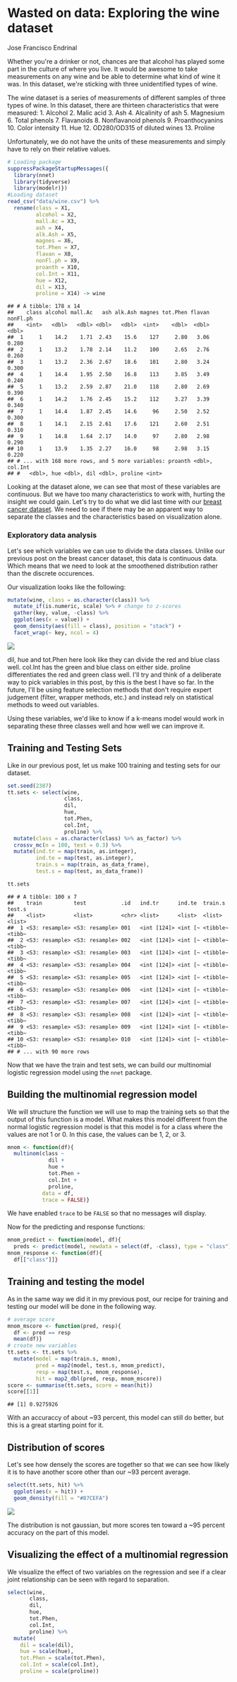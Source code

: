 Wasted on data: Exploring the wine dataset
================
Jose Francisco Endrinal

Whether you're a drinker or not, chances are that alcohol has played some part in the culture of where you live. It would be awesome to take measurements on any wine and be able to determine what kind of wine it was. In this dataset, we're sticking with three unidentified types of wine.

The wine dataset is a series of measurements of different samples of three types of wine. In this dataset, there are thirteen characteristics that were measured: 1. Alcohol 2. Malic acid 3. Ash 4. Alcalinity of ash
5. Magnesium 6. Total phenols 7. Flavanoids 8. Nonflavanoid phenols 9. Proanthocyanins 10. Color intensity 11. Hue 12. OD280/OD315 of diluted wines 13. Proline

Unfortunately, we do not have the units of these measurements and simply have to rely on their relative values.

``` r
# Loading package
suppressPackageStartupMessages({
  library(nnet)
  library(tidyverse)
  library(modelr)})
#Loading dataset
read_csv("data/wine.csv") %>% 
  rename(class = X1, 
         alcohol = X2, 
         mall.Ac = X3, 
         ash = X4, 
         alk.Ash = X5, 
         magnes = X6, 
         tot.Phen = X7, 
         flavan = X8, 
         nonFl.ph = X9, 
         proanth = X10, 
         col.Int = X11, 
         hue = X12, 
         dil = X13, 
         proline = X14) -> wine
```

    ## # A tibble: 178 x 14
    ##    class alcohol mall.Ac   ash alk.Ash magnes tot.Phen flavan nonFl.ph
    ##    <int>   <dbl>   <dbl> <dbl>   <dbl>  <int>    <dbl>  <dbl>    <dbl>
    ##  1     1    14.2    1.71  2.43    15.6    127     2.80   3.06    0.280
    ##  2     1    13.2    1.78  2.14    11.2    100     2.65   2.76    0.260
    ##  3     1    13.2    2.36  2.67    18.6    101     2.80   3.24    0.300
    ##  4     1    14.4    1.95  2.50    16.8    113     3.85   3.49    0.240
    ##  5     1    13.2    2.59  2.87    21.0    118     2.80   2.69    0.390
    ##  6     1    14.2    1.76  2.45    15.2    112     3.27   3.39    0.340
    ##  7     1    14.4    1.87  2.45    14.6     96     2.50   2.52    0.300
    ##  8     1    14.1    2.15  2.61    17.6    121     2.60   2.51    0.310
    ##  9     1    14.8    1.64  2.17    14.0     97     2.80   2.98    0.290
    ## 10     1    13.9    1.35  2.27    16.0     98     2.98   3.15    0.220
    ## # ... with 168 more rows, and 5 more variables: proanth <dbl>, col.Int
    ## #   <dbl>, hue <dbl>, dil <dbl>, proline <int>

Looking at the dataset alone, we can see that most of these variables are continuous. But we have too many characteristics to work with, hurting the insight we could gain. Let's try to do what we did last time with our [breast cancer dataset](../breastcancer/breastcancer_post1.md). We need to see if there may be an apparent way to separate the classes and the characteristics based on visualization alone.

### Exploratory data analysis

Let's see which variables we can use to divide the data classes. Unlike our previous post on the breast cancer dataset, this data is continuous data. Which means that we need to look at the smoothened distribution rather than the discrete occurences.

Our visualization looks like the following:

``` r
mutate(wine, class = as.character(class)) %>% 
  mutate_if(is.numeric, scale) %>% # change to z-scores
  gather(key, value, -class) %>% 
  ggplot(aes(x = value)) + 
  geom_density(aes(fill = class), position = "stack") + 
  facet_wrap(~ key, ncol = 4)
```

![](wine_post_files/figure-markdown_github/unnamed-chunk-3-1.png)

dil, hue and tot.Phen here look like they can divide the red and blue class well. col.Int has the green and blue class on either side. proline differentiates the red and green class well. I'll try and think of a deliberate way to pick variables in this post, by this is the best I have so far. In the future, I'll be using feature selection methods that don't require expert judgement (filter, wrapper methods, etc.) and instead rely on statistical methods to weed out variables.

Using these variables, we'd like to know if a k-means model would work in separating these three classes well and how well we can improve it.

Training and Testing Sets
-------------------------

Like in our previous post, let us make 100 training and testing sets for our dataset.

``` r
set.seed(2387)
tt.sets <- select(wine, 
                  class, 
                  dil, 
                  hue, 
                  tot.Phen, 
                  col.Int, 
                  proline) %>% 
  mutate(class = as.character(class) %>% as_factor) %>% 
  crossv_mc(n = 100, test = 0.3) %>% 
  mutate(ind.tr = map(train, as.integer), 
         ind.te = map(test, as.integer), 
         train.s = map(train, as_data_frame), 
         test.s = map(test, as_data_frame))
```

``` r
tt.sets
```

    ## # A tibble: 100 x 7
    ##    train          test           .id   ind.tr      ind.te  train.s  test.s
    ##    <list>         <list>         <chr> <list>      <list>  <list>   <list>
    ##  1 <S3: resample> <S3: resample> 001   <int [124]> <int [~ <tibble~ <tibb~
    ##  2 <S3: resample> <S3: resample> 002   <int [124]> <int [~ <tibble~ <tibb~
    ##  3 <S3: resample> <S3: resample> 003   <int [124]> <int [~ <tibble~ <tibb~
    ##  4 <S3: resample> <S3: resample> 004   <int [124]> <int [~ <tibble~ <tibb~
    ##  5 <S3: resample> <S3: resample> 005   <int [124]> <int [~ <tibble~ <tibb~
    ##  6 <S3: resample> <S3: resample> 006   <int [124]> <int [~ <tibble~ <tibb~
    ##  7 <S3: resample> <S3: resample> 007   <int [124]> <int [~ <tibble~ <tibb~
    ##  8 <S3: resample> <S3: resample> 008   <int [124]> <int [~ <tibble~ <tibb~
    ##  9 <S3: resample> <S3: resample> 009   <int [124]> <int [~ <tibble~ <tibb~
    ## 10 <S3: resample> <S3: resample> 010   <int [124]> <int [~ <tibble~ <tibb~
    ## # ... with 90 more rows

Now that we have the train and test sets, we can build our multinomial logistic regression model using the `nnet` package.

Building the multinomial regression model
-----------------------------------------

We will structure the function we will use to map the training sets so that the output of this function is a model. What makes this model different from the normal logistic regression model is that this model is for a class where the values are not 1 or 0. In this case, the values can be 1, 2, or 3.

``` r
mnom <- function(df){
  multinom(class ~ 
             dil + 
             hue + 
             tot.Phen + 
             col.Int + 
             proline, 
           data = df, 
           trace = FALSE)}
```

We have enabled `trace` to be `FALSE` so that no messages will display.

Now for the predicting and response functions:

``` r
mnom_predict <- function(model, df){
  preds <- predict(model, newdata = select(df, -class), type = "class")}
mnom_response <- function(df){
  df[["class"]]}
```

Training and testing the model
------------------------------

As in the same way we did it in my previous post, our recipe for training and testing our model will be done in the following way.

``` r
# average score
mnom_mscore <- function(pred, resp){
  df <- pred == resp
  mean(df)}
# create new variables
tt.sets <- tt.sets %>% 
  mutate(model = map(train.s, mnom), 
         pred = map2(model, test.s, mnom_predict), 
         resp = map(test.s, mnom_response), 
         hit = map2_dbl(pred, resp, mnom_mscore))
score <- summarise(tt.sets, score = mean(hit))
score[[1]]
```

    ## [1] 0.9275926

With an accuraccy of about ~93 percent, this model can still do better, but this is a great starting point for it.

Distribution of scores
----------------------

Let's see how densely the scores are together so that we can see how likely it is to have another score other than our ~93 percent average.

``` r
select(tt.sets, hit) %>% 
  ggplot(aes(x = hit)) + 
  geom_density(fill = "#87CEFA")
```

![](wine_post_files/figure-markdown_github/unnamed-chunk-9-1.png)

The distribution is not gaussian, but more scores ten toward a ~95 percent accuracy on the part of this model.

Visualizing the effect of a multinomial regression
--------------------------------------------------

We visualize the effect of two variables on the regression and see if a clear joint relationship can be seen with regard to separation.

``` r
select(wine, 
       class, 
       dil, 
       hue, 
       tot.Phen, 
       col.Int, 
       proline) %>% 
  mutate(
    dil = scale(dil), 
    hue = scale(hue), 
    tot.Phen = scale(tot.Phen), 
    col.Int = scale(col.Int), 
    proline = scale(proline))
```
